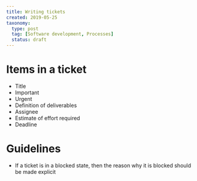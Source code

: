 ```yaml
---
title: Writing tickets
created: 2019-05-25
taxonomy:
  type: post
  tag: [Software development, Processes]
  status: draft
---
```


# Items in a ticket
* Title
* Important
* Urgent
* Definition of deliverables
* Assignee
* Estimate of effort required
* Deadline

# Guidelines
* If a ticket is in a blocked state, then the reason why it is blocked should be made explicit
